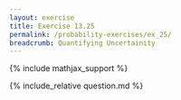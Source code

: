 ```yaml
---
layout: exercise
title: Exercise 13.25
permalink: /probability-exercises/ex_25/
breadcrumb: Quantifying Uncertainity
---
```


{% include mathjax_support %}

<div><i class="arrow-up loader" data-chapter="probability-exercises" data-exercise="ex_25" data-rating="0"></i></div>
{% include_relative question.md %}
